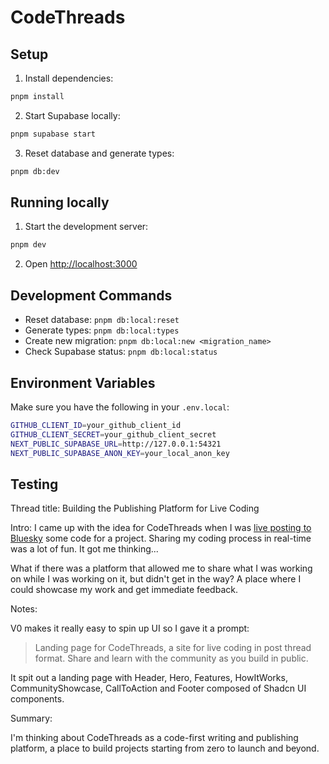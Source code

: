 # CodeThreads

## Setup

1. Install dependencies:
```bash
pnpm install
```

2. Start Supabase locally:
```bash
pnpm supabase start
```

3. Reset database and generate types:
```bash
pnpm db:dev
```

## Running locally

1. Start the development server:
```bash
pnpm dev
```

2. Open [http://localhost:3000](http://localhost:3000)

## Development Commands

- Reset database: `pnpm db:local:reset`
- Generate types: `pnpm db:local:types`
- Create new migration: `pnpm db:local:new <migration_name>`
- Check Supabase status: `pnpm db:local:status`

## Environment Variables

Make sure you have the following in your `.env.local`:
```bash
GITHUB_CLIENT_ID=your_github_client_id
GITHUB_CLIENT_SECRET=your_github_client_secret
NEXT_PUBLIC_SUPABASE_URL=http://127.0.0.1:54321
NEXT_PUBLIC_SUPABASE_ANON_KEY=your_local_anon_key
```

## Testing

Thread title:
Building the Publishing Platform for Live Coding

Intro:
I came up with the idea for CodeThreads when I was [live posting to Bluesky](https://bsky.app/profile/johnnybuilds.bsky.social/post/3lct4orsaqc25) some code for a project. Sharing my coding process in real-time was a lot of fun. It got me thinking...

What if there was a platform that allowed me to share what I was working on while I was working on it, but didn't get in the way? A place where I could showcase my work and get immediate feedback. 

Notes:

V0 makes it really easy to spin up UI so I gave it a prompt:

> Landing page for CodeThreads, a site for live coding in post thread format. Share and learn with the community as you build in public.

It spit out a landing page with Header, Hero, Features, HowItWorks, CommunityShowcase, CallToAction and Footer composed of Shadcn UI components.

Summary:

I'm thinking about CodeThreads as a code-first writing and publishing platform, a place to build projects starting from zero to launch and beyond. 